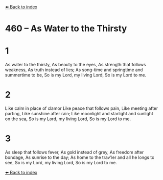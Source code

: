 [⬅️ Back to index](../README.md)

# 460 – As Water to the Thirsty


# 1
As water to the thirsty,
As beauty to the eyes,
As strength that follows weakness,
As truth instead of lies;
As song-time and springtime and summertime to be,
So is my Lord, my living Lord,
So is my Lord to me.

# 2
Like calm in place of clamor
Like peace that follows pain,
Like meeting after parting,
Like sunshine after rain;
Like moonlight and starlight and sunlight on the sea,
So is my Lord, my living Lord,
So is my Lord to me.

# 3
As sleep that follows fever,
As gold instead of grey,
As freedom after bondage,
As sunrise to the day;
As home to the trav’ler and all he longs to see,
So is my Lord, my living Lord,
So is my Lord to me.

[⬅️ Back to index](../README.md)
